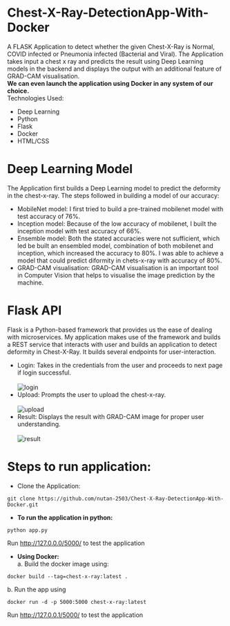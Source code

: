 # Chest-X-Ray-DetectionApp-With-Docker
A FLASK Application to detect whether the given Chest-X-Ray is Normal, COVID infected or Pneumonia infected (Bacterial and Viral). The Application takes input a chest x ray and predicts the result using Deep Learning models in the backend and displays the output with an additional feature of GRAD-CAM visualisation. <br/>
**We can even launch the application using Docker in any system of our choice.**<br/>
Technologies Used:
- Deep Learning
- Python
- Flask
- Docker
- HTML/CSS

# Deep Learning Model
The Application first builds a Deep Learning model to predict the deformity in the chest-x-ray. The steps followed in building a model of our accuracy: 
- MobileNet model: I first tried to build a pre-trained mobilenet model with test accuracy of 76%.
- Inception model: Because of the low accuracy of mobilenet, I built the inception model with test accuracy of 66%.
- Ensemble model: Both the stated accuracies were not sufficient, which led be built an ensembled model, combination of both mobilenet and inception, which increased the accuracy to 80%. I was able to achieve a model that could predict diformity in chets-x-ray with accuracy of 80%.
- GRAD-CAM visualisation: GRAD-CAM visualisation is an important tool in Computer Vision that helps to visualise the image prediction by the machine.

# Flask API
Flask is a Python-based framework that provides us the ease of dealing with microservices. My application makes use of the framework and builds a REST service that interacts with user and builds an application to detect deformity in Chest-X-Ray. It builds several endpoints for user-interaction.
- Login: Takes in the credentials from the user and proceeds to next page if login successful.<br/> <br/>![login](https://user-images.githubusercontent.com/60135434/108323199-61163d00-71ec-11eb-9d90-d3e35288d4e2.png)
- Upload: Prompts the user to upload the chest-x-ray. <br/><br/>![upload](https://user-images.githubusercontent.com/60135434/108323556-d5e97700-71ec-11eb-9717-83c22f5b4e8d.png)
- Result: Displays the result with GRAD-CAM image for proper user understanding.<br/><br/>![result](https://user-images.githubusercontent.com/60135434/108323755-0c26f680-71ed-11eb-8854-8e0aff5e4c7d.png)

# Steps to run application:
- Clone the Application:<br/> 
````
git clone https://github.com/nutan-2503/Chest-X-Ray-DetectionApp-With-Docker.git
````
- **To run the application in python:**<br/>
````
python app.py
````
Run http://127.0.0.0/5000/ to test the application

- **Using Docker:**<br/> a. Build the docker image using:
 ````
 docker build --tag=chest-x-ray:latest .
 ````
 b. Run the app using 
 ````
 docker run -d -p 5000:5000 chest-x-ray:latest
 ````
 Run http://127.0.0.1/5000/ to test the application
